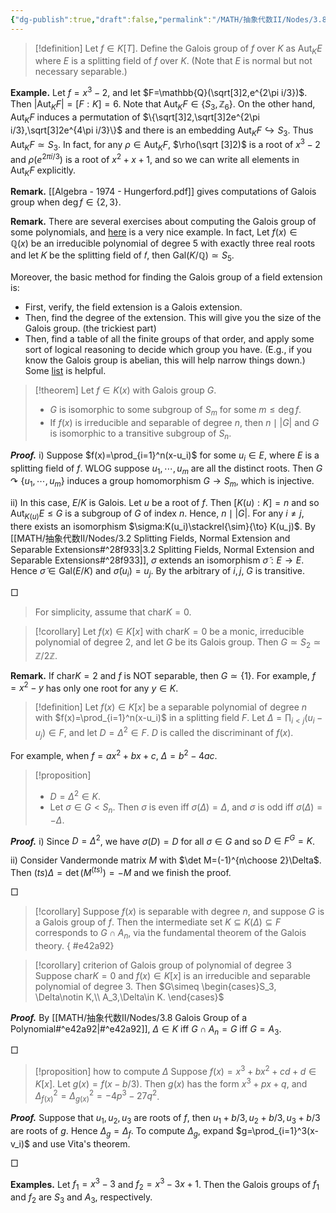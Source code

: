 ```yaml
---
{"dg-publish":true,"draft":false,"permalink":"/MATH/抽象代数II/Nodes/3.8 Galois Group of a Polynomial/","dgPassFrontmatter":true}
---
```



> [!definition]
> Let $f\in K[T]$. Define the Galois group of $f$ over $K$ as $\mathrm{Aut}_KE$ where $E$ is a splitting field of $f$ over $K$. (Note that $E$ is normal but not necessary separable.)

**Example.** Let $f=x^3-2$, and let $F=\mathbb{Q}(\sqrt[3]2,e^{2\pi i/3})$. Then $|\mathrm{Aut}_KF|=[F:K]=6$. Note that $\mathrm{Aut}_KF\in\{S_3,\mathbb{Z}_6\}$. On the other hand, $\mathrm{Aut}_KF$ induces a permutation of $\{\sqrt[3]2,\sqrt[3]2e^{2\pi i/3},\sqrt[3]2e^{4\pi i/3}\}$ and there is an embedding $\mathrm{Aut}_KF\hookrightarrow S_3$. Thus $\mathrm{Aut}_KF\simeq S_3$. In fact, for any $\rho\in \mathrm{Aut}_KF$, $\rho(\sqrt [3]2)$ is a root of $x^3-2$ and $\rho(e^{2\pi i/3})$ is a root of $x^2+x+1$, and so we can write all elements in $\mathrm{Aut}_KF$ explicitly.

**Remark.** [[Algebra - 1974 - Hungerford.pdf]] gives computations of Galois group when $\deg f\in\{2,3\}$. 

**Remark.** There are several exercises about computing the Galois group of some polynomials, and [here](https://math.stackexchange.com/a/677211/1445401) is a very nice example. In fact, Let $f(x)\in \mathbb{Q}(x)$ be an irreducible polynomial of degree $5$ with exactly three real roots and let 𝐾 be the splitting field of 𝑓, then $\mathrm{Gal}(K/\mathbb{Q})\simeq S_5$. 

Moreover, the basic method for finding the Galois group of a field extension is:
- First, verify, the field extension is a Galois extension.
- Then, find the degree of the extension. This will give you the size of the Galois group. (the trickiest part)
- Then, find a table of all the finite groups of that order, and apply some sort of logical reasoning to decide which group you have. (E.g., if you know the Galois group is abelian, this will help narrow things down.) Some [list](https://groupprops.subwiki.org/wiki/Category%3aGroups_of_a_particular_order) is helpful.

> [!theorem]
> Let $f\in K(x)$ with Galois group $G$. 
> - $G$ is isomorphic to some subgroup of $S_m$ for some $m\leqslant \deg f$.  
> - If $f(x)$ is irreducible and separable of degree $n$, then $n\mid|G|$ and $G$ is isomorphic to a transitive subgroup of $S_n$.

**_Proof._**
i) Suppose $f(x)=\prod_{i=1}^n(x-u_i)$ for some $u_i\in E$, where $E$ is a splitting field of $f$. WLOG suppose $u_1,\cdots,u_m$ are all the distinct roots. Then $G\curvearrowright\{u_1,\cdots,u_m\}$ induces a group homomorphism $G\to S_m$, which is injective. 

ii) In this case, $E/K$ is Galois. Let $u$ be a root of $f$. Then $[K(u):K]=n$ and so $\mathrm{Aut}_{K(u)}E\leqslant G$ is a subgroup of $G$ of index $n$. Hence, $n\mid|G|$. For any $i\neq j$, there exists an isomorphism $\sigma:K(u_i)\stackrel{\sim}{\to} K(u_j)$. By [[MATH/抽象代数II/Nodes/3.2 Splitting Fields, Normal Extension and Separable Extensions#^28f933\|3.2 Splitting Fields, Normal Extension and Separable Extensions#^28f933]], $\sigma$ extends an isomorphism $\widetilde \sigma:E\to E$. Hence $\widetilde \sigma\in \mathrm{Gal}(E/K)$ and $\widetilde \sigma(u_i)=u_j$. By the arbitrary of $i,j$, $G$ is transitive.
<p align="left">□</p>


> For simplicity, assume that $\mathrm{char} K=0$. 

> [!corollary]
> Let $f(x)\in K[x]$ with $\mathrm{char} K=0$ be a monic, irreducible polynomial of degree $2$, and let $G$ be its Galois group. Then $G\simeq S_2\simeq \mathbb{Z}/2\mathbb{Z}$. 

**Remark.** If $\mathrm{char} K=2$ and $f$ is NOT separable, then $G\simeq \{1\}$. For example, $f=x^2-y$ has only one root for any $y\in K$. 

> [!definition]
> Let $f(x)\in K[x]$ be a separable polynomial of degree $n$ with $f(x)=\prod_{i=1}^n(x-u_i)$ in a splitting field $F$. Let $\Delta=\prod_{i<j}(u_i-u_j)\in F$, and let $D=\Delta^2\in F$. $D$ is called the discriminant of $f(x)$. 

For example, when $f=ax^2+bx+c$, $\Delta=b^2-4ac$.

> [!proposition]
> - $D=\Delta^2\in K$.
> - Let $\sigma\in G<S_n$. Then $\sigma$ is even iff $\sigma(\Delta)=\Delta$, and $\sigma$ is odd iff $\sigma(\Delta)=-\Delta$. 

**_Proof._**
i) Since $D=\Delta^2$, we have $\sigma(D)=D$ for all $\sigma\in G$ and so $D\in F^{G}=K$.

ii) Consider Vandermonde matrix $M$ with $\det M=(-1)^{n\choose 2}\Delta$. Then $(ts)\Delta=\det (M^{(ts)})=-M$ and we finish the proof. 
<p align="left">□</p>


> [!corollary]
> Suppose $f(x)$ is separable with degree $n$, and suppose $G$ is a Galois group of $f$. Then the intermediate set $K\subseteq K(\Delta)\subseteq F$ corresponds to $G\cap A_n$, via the fundamental theorem of the Galois theory.
{ #e42a92}



> [!corollary] criterion of Galois group of polynomial of degree $3$
> Suppose $\mathrm{char} K=0$ and $f(x)\in K[x]$ is an irreducible and separable polynomial of degree $3$. 
> Then $G\simeq \begin{cases}S_3, \Delta\notin K,\\ A_3,\Delta\in K. \end{cases}$

**_Proof._** 
By [[MATH/抽象代数II/Nodes/3.8 Galois Group of a Polynomial#^e42a92\|#^e42a92]], $\Delta\in K$ iff $G\cap A_n=G$ iff $G=A_3$.
<p align="left">□</p>


> [!proposition] how to compute $\Delta$
> Suppose $f(x)=x^3+bx^2+cd+d\in K[x]$. Let $g(x)=f(x-b/3)$. Then $g(x)$ has the form $x^3+px+q$, and $\Delta_{f(x)}^2=\Delta_{g(x)}^2=-4p^3-27q^2$. 

**_Proof._**
Suppose that $u_1,u_2,u_3$ are roots of $f$, then $u_1+b/3,u_2+b/3,u_3+b/3$ are roots of $g$. Hence $\Delta_g=\Delta_f$. To compute $\Delta_g$, expand $g=\prod_{i=1}^3(x-v_i)$ and use Vita's theorem.
<p align="left">□</p>


**Examples.** Let $f_1=x^3-3$ and $f_2=x^3-3x+1$. Then the Galois groups of $f_1$ and $f_2$ are $S_3$ and $A_3$, respectively.

